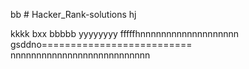 bb # Hacker_Rank-solutions
hj

kkkk
bxx
bbbbb
yyyyyyyy
fffffhnnnnnnnnnnnnnnnnnnn
gsddno==========================
nnnnnnnnnnnnnnnnnnnnnnnnnnn

